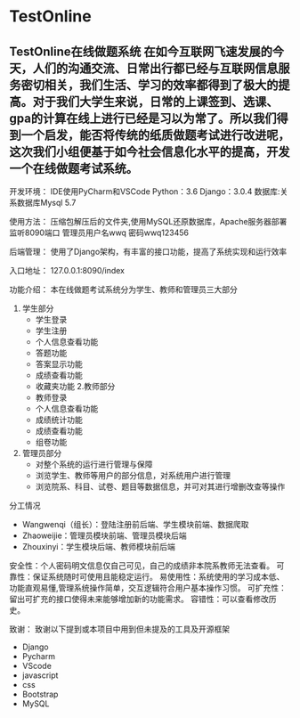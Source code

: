 # TestOnline
TestOnline在线做题系统
在如今互联网飞速发展的今天，人们的沟通交流、日常出行都已经与互联网信息服务密切相关，我们生活、学习的效率都得到了极大的提高。对于我们大学生来说，日常的上课签到、选课、gpa的计算在线上进行已经是习以为常了。所以我们得到一个启发，能否将传统的纸质做题考试进行改进呢，这次我们小组便基于如今社会信息化水平的提高，开发一个在线做题考试系统。
----------------------------------------------------------------------------------------------------------------
开发环境：
IDE使用PyCharm和VSCode
Python：3.6
Django：3.0.4
数据库:关系数据库Mysql 5.7

使用方法：
压缩包解压后的文件夹,使用MySQL还原数据库，Apache服务器部署监听8090端口
管理员用户名wwq 密码wwq123456

后端管理：
使用了Django架构，有丰富的接口功能，提高了系统实现和运行效率

入口地址：
127.0.0.1:8090/index

功能介绍：
本在线做题考试系统分为学生、教师和管理员三大部分
1. 学生部分
    * 学生登录
    * 学生注册
    * 个人信息查看功能
    * 答题功能
    * 答案显示功能
    * 成绩查看功能
    * 收藏夹功能
2.教师部分
    * 教师登录
    * 个人信息查看功能
    * 成绩统计功能
    * 成绩查看功能
    * 组卷功能
3. 管理员部分
    * 对整个系统的运行进行管理与保障
    * 浏览学生、教师等用户的部分信息，对系统用户进行管理
    * 浏览院系、科目、试卷、题目等数据信息，并可对其进行增删改查等操作

分工情况
* Wangwenqi（组长）：登陆注册前后端、学生模块前端、数据爬取
* Zhaoweijie：管理员模块前端、管理员模块后端
* Zhouxinyi：学生模块后端、教师模块前后端


安全性：个人密码明文信息仅自己可见，自己的成绩非本院系教师无法查看。
可靠性：保证系统随时可使用且能稳定运行。
易使用性：系统使用的学习成本低、功能直观易懂,管理系统操作简单，交互逻辑符合用户基本操作习惯。
可扩充性：留出可扩充的接口使得未来能够增加新的功能需求。
容错性：可以查看修改历史。


致谢：
致谢以下提到或本项目中用到但未提及的工具及开源框架
* Django
* Pycharm
* VScode
* javascript
* css
* Bootstrap
* MySQL
